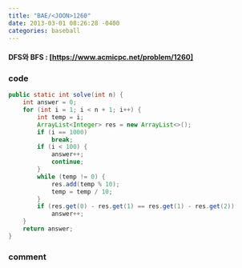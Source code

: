 ```yaml
---
title: "BAE/<JOON>1260"
date: 2013-03-01 08:26:28 -0400
categories: baseball
---
```

#### DFS와 BFS : [https://www.acmicpc.net/problem/1260]

### code

```java
public static int solve(int n) {
	int answer = 0;
	for (int i = 1; i < n + 1; i++) {
		int temp = i;
		ArrayList<Integer> res = new ArrayList<>();
		if (i == 1000)
			break;
		if (i < 100) {
			answer++;
			continue;
		}
		while (temp != 0) {
			res.add(temp % 10);
			temp = temp / 10;
		}
		if (res.get(0) - res.get(1) == res.get(1) - res.get(2))
			answer++;
	}
	return answer;
}
```
### comment
